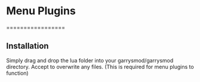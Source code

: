 # Menu Plugins
=================

## Installation 
Simply drag and drop the lua folder into your garrysmod/garrysmod directory. 
Accept to overwrite any files. (This is required for menu plugins to function)
